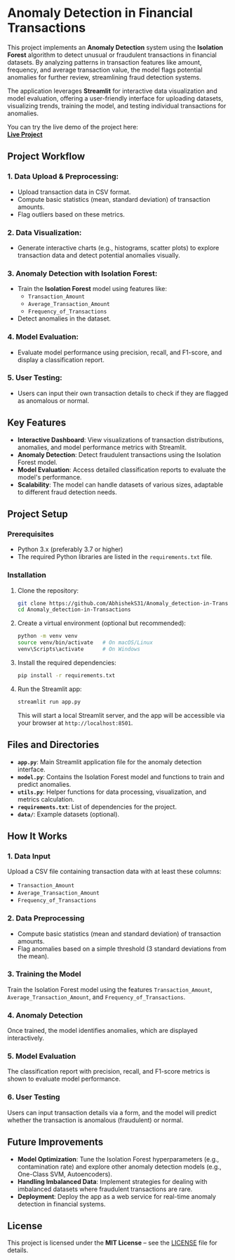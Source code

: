 # Anomaly Detection in Financial Transactions

This project implements an **Anomaly Detection** system using the **Isolation Forest** algorithm to detect unusual or fraudulent transactions in financial datasets. By analyzing patterns in transaction features like amount, frequency, and average transaction value, the model flags potential anomalies for further review, streamlining fraud detection systems.

The application leverages **Streamlit** for interactive data visualization and model evaluation, offering a user-friendly interface for uploading datasets, visualizing trends, training the model, and testing individual transactions for anomalies.

You can try the live demo of the project here:  
**[Live Project](https://anomaly-detetction.streamlit.app/)**

## Project Workflow

### 1. Data Upload & Preprocessing:
- Upload transaction data in CSV format.
- Compute basic statistics (mean, standard deviation) of transaction amounts.
- Flag outliers based on these metrics.

### 2. Data Visualization:
- Generate interactive charts (e.g., histograms, scatter plots) to explore transaction data and detect potential anomalies visually.

### 3. Anomaly Detection with Isolation Forest:
- Train the **Isolation Forest** model using features like:
   - `Transaction_Amount`
   - `Average_Transaction_Amount`
   - `Frequency_of_Transactions`
- Detect anomalies in the dataset.

### 4. Model Evaluation:
- Evaluate model performance using precision, recall, and F1-score, and display a classification report.

### 5. User Testing:
- Users can input their own transaction details to check if they are flagged as anomalous or normal.

## Key Features
- **Interactive Dashboard**: View visualizations of transaction distributions, anomalies, and model performance metrics with Streamlit.
- **Anomaly Detection**: Detect fraudulent transactions using the Isolation Forest model.
- **Model Evaluation**: Access detailed classification reports to evaluate the model's performance.
- **Scalability**: The model can handle datasets of various sizes, adaptable to different fraud detection needs.

## Project Setup

### Prerequisites
- Python 3.x (preferably 3.7 or higher)
- The required Python libraries are listed in the `requirements.txt` file.

### Installation
1. Clone the repository:
    ```bash
    git clone https://github.com/AbhishekS31/Anomaly_detection-in-Transactions.git
    cd Anomaly_detection-in-Transactions
    ```

2. Create a virtual environment (optional but recommended):
    ```bash
    python -m venv venv
    source venv/bin/activate   # On macOS/Linux
    venv\Scripts\activate      # On Windows
    ```

3. Install the required dependencies:
    ```bash
    pip install -r requirements.txt
    ```

4. Run the Streamlit app:
    ```bash
    streamlit run app.py
    ```
    This will start a local Streamlit server, and the app will be accessible via your browser at `http://localhost:8501`.

## Files and Directories
- **`app.py`**: Main Streamlit application file for the anomaly detection interface.
- **`model.py`**: Contains the Isolation Forest model and functions to train and predict anomalies.
- **`utils.py`**: Helper functions for data processing, visualization, and metrics calculation.
- **`requirements.txt`**: List of dependencies for the project.
- **`data/`**: Example datasets (optional).

## How It Works

### 1. Data Input
Upload a CSV file containing transaction data with at least these columns:
- `Transaction_Amount`
- `Average_Transaction_Amount`
- `Frequency_of_Transactions`

### 2. Data Preprocessing
- Compute basic statistics (mean and standard deviation) of transaction amounts.
- Flag anomalies based on a simple threshold (3 standard deviations from the mean).

### 3. Training the Model
Train the Isolation Forest model using the features `Transaction_Amount`, `Average_Transaction_Amount`, and `Frequency_of_Transactions`.

### 4. Anomaly Detection
Once trained, the model identifies anomalies, which are displayed interactively.

### 5. Model Evaluation
The classification report with precision, recall, and F1-score metrics is shown to evaluate model performance.

### 6. User Testing
Users can input transaction details via a form, and the model will predict whether the transaction is anomalous (fraudulent) or normal.

## Future Improvements
- **Model Optimization**: Tune the Isolation Forest hyperparameters (e.g., contamination rate) and explore other anomaly detection models (e.g., One-Class SVM, Autoencoders).
- **Handling Imbalanced Data**: Implement strategies for dealing with imbalanced datasets where fraudulent transactions are rare.
- **Deployment**: Deploy the app as a web service for real-time anomaly detection in financial systems.

## License
This project is licensed under the **MIT License** – see the [LICENSE](LICENSE) file for details.

